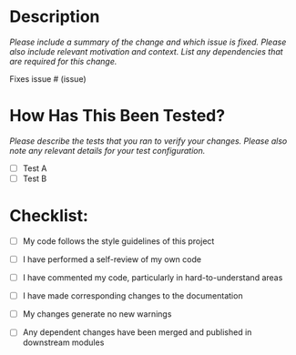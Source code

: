 # Description

*Please include a summary of the change and which issue is fixed. Please also include relevant motivation and context. List any dependencies that are required for this change.*

Fixes issue # (issue)

# How Has This Been Tested?

*Please describe the tests that you ran to verify your changes. Please also note any relevant details for your test configuration.*

- [ ] Test A
- [ ] Test B

# Checklist:

- [ ] My code follows the style guidelines of this project
- [ ] I have performed a self-review of my own code
- [ ] I have commented my code, particularly in hard-to-understand areas
- [ ] I have made corresponding changes to the documentation
- [ ] My changes generate no new warnings
- [ ] Any dependent changes have been merged and published in downstream modules

